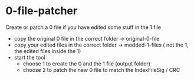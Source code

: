 # 0-file-patcher

Create or patch a 0 file if you have edited some stuff in the 1 file

- copy the original 0 file in the correct folder -> original-0-file
- copy your edited files in the correct folder -> modded-1-files ( not the 1, the edited files inside the 1)
- start the tool
   - choose 1 to create the 0 and the 1 file (output folder)
   - choose 2 to patch the new 0 file to match the IndexFileSig / CRC
  

